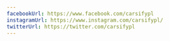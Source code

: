 ```yaml
---
facebookUrl: https://www.facebook.com/carsifypl
instagramUrl: https://www.instagram.com/carsifypl/
twitterUrl: https://twitter.com/carsifypl
---
```

